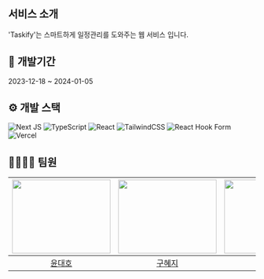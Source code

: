 ## 서비스 소개

<string>'Taskify'</strong>는 스마트하게 일정관리를 도와주는 웹 서비스 입니다.



## 📅 개발기간

2023-12-18 ~ 2024-01-05
<br>

## ⚙️ 개발 스택

![Next JS](https://img.shields.io/badge/Next-black?style=for-the-badge&logo=next.js&logoColor=white)
![TypeScript](https://img.shields.io/badge/typescript-%23007ACC.svg?style=for-the-badge&logo=typescript&logoColor=white)
![React](https://img.shields.io/badge/react-%2320232a.svg?style=for-the-badge&logo=react&logoColor=%2361DAFB)
![TailwindCSS](https://img.shields.io/badge/tailwindcss-%2338B2AC.svg?style=for-the-badge&logo=tailwind-css&logoColor=white)
![React Hook Form](https://img.shields.io/badge/React%20Hook%20Form-%23EC5990.svg?style=for-the-badge&logo=reacthookform&logoColor=white)
![Vercel](https://img.shields.io/badge/vercel-%23000000.svg?style=for-the-badge&logo=vercel&logoColor=white)
<br>

## 👨‍👨‍👧‍👧 팀원

| <img src="https://github.com/Codeit-Part3-Team3/Taskify/assets/72487120/02727278-d683-4dc4-bd77-b296fd69b33f" width="200" height="150"> | <img src="https://github.com/Codeit-Part3-Team3/Taskify/assets/72487120/626891f4-3ba0-440e-a130-f3dd092e98d5" width="200" height="150"> | <img src="https://github.com/Codeit-Part3-Team3/Taskify/assets/72487120/24bdd4ef-5401-4865-869e-29bad92539aa" width="200" height="150"> | <img src="https://github.com/Codeit-Part3-Team3/Taskify/assets/72487120/7bb1ffc9-b1ce-481f-a601-ed3ca839bc02" width="200" height="150"> | <img src="https://github.com/Codeit-Part3-Team3/Taskify/assets/72487120/407e2318-ac10-4ad7-a900-fe4c04adbacf" width="200" height="150"> |
| :-------------------------------------------------------------------------------------------------------------------------------------: | :-------------------------------------------------------------------------------------------------------------------------------------: | :-------------------------------------------------------------------------------------------------------------------------------------: | :-------------------------------------------------------------------------------------------------------------------------------------: | :-------------------------------------------------------------------------------------------------------------------------------------: |
|                                                 [윤대호](https://github.com/aowjarkwk)                                                  |                                                  [구혜지](https://github.com/gooma519)                                                  |                                                 [고민혁](https://github.com/minhyeokG0)                                                 |                                                [강나현](https://github.com/Nahyun-Kang)                                                 |                                                   [남궁수영](https://github.com/ngsy)                                                   |

<br />
